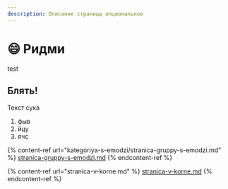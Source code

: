 ```yaml
---
description: Описание страницы опциональное
---
```


# 😄 Ридми

test

## Блять!

Текст сука

1. фыв
2. йцу
3. ячс

{% content-ref url="kategoriya-s-emodzi/stranica-gruppy-s-emodzi.md" %}
[stranica-gruppy-s-emodzi.md](kategoriya-s-emodzi/stranica-gruppy-s-emodzi.md)
{% endcontent-ref %}

{% content-ref url="stranica-v-korne.md" %}
[stranica-v-korne.md](stranica-v-korne.md)
{% endcontent-ref %}

